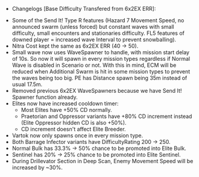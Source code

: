 * Changelogs [Base Difficulty Transfered from 6x2EX ERR]:
- Some of the Send It! Type R features (Hazard 7 Movement Speed, no announced swarm (unless forced) but constant waves with small difficulty, small encounters and stationaries difficulty. FL5 features of downed player = increased wave Interval to prevent snowballing).
- Nitra Cost kept the same as 6x2EX ERR (40 -> 50).
- Small wave now uses WaveSpawner to handle, with mission start delay of 10s. So now it will spawn in every mission types regardless if Normal Wave is disabled in Scenario or not. With this in mind, ECM will be reduced when Additional Swarm is hit in some mission types to prevent the waves being too big. PE has Distance spawn being 35m instead of usual 17.5m.
- Removed previous 6x2EX WaveSpawners because we have Send It! Spawner function already.
- Elites now have increased cooldown timer:
  + Most Elites have +50% CD normally. 
  + Praetorian and Oppressor variants have +80% CD increment instead (Elite Oppressor hidden CD is also +50%). 
  + CD increment doesn't affect Elite Breeder.
- Vartok now only spawns once in every mission type.
- Both Barrage Infector variants have DifficultyRating 200 -> 250.
- Normal Bulk has 33.3% -> 50% chance to be promoted into Elite Bulk.
- Sentinel has 20% -> 25% chance to be promoted into Elite Sentinel.
- During Drillevator Section in Deep Scan, Enemy Movement Speed will be increased by ~30%.
